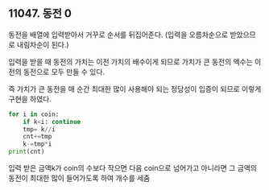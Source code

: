 ## 11047. 동전 0

동전을 배열에 입력받아서 거꾸로 순서를 뒤집어준다. (입력을 오름차순으로 받았으므로 내림차순이 된다.)

입력을 받을 때 동전의 가치는 이전 가치의 배수이게 되므로 가치가 큰 동전의 액수는 이전의 동전으로 모두 만들 수 있다.

즉 가치가 큰 동전을 매 순간 최대한 많이 사용해야 되는 정당성이 입증이 되므로 이렇게 구현을 하였다.

```python
for i in coin:
    if k<i: continue
    tmp= k//i
    cnt+=tmp
    k-=tmp*i
print(cnt)
```

입력 받은 금액k가 coin의 수보다 작으면 다음 coin으로 넘어가고 아니라면 그 금액의 동전이 최대한 많이 들어가도록 하여 개수를 세줌